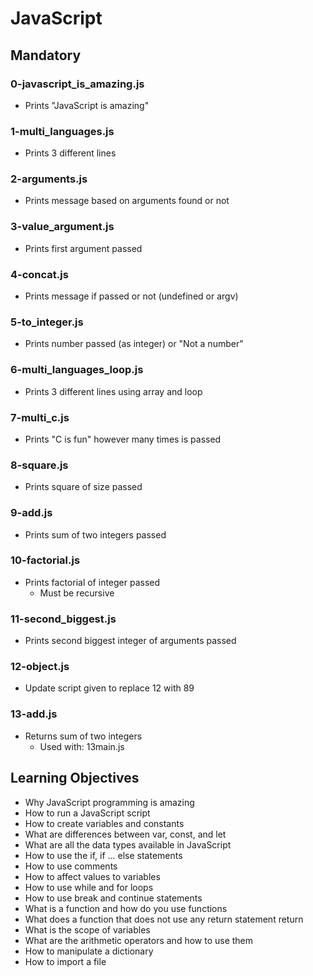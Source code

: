 # JavaScript

## Mandatory

### 0-javascript_is_amazing.js
- Prints "JavaScript is amazing"

### 1-multi_languages.js
- Prints 3 different lines

### 2-arguments.js
- Prints message based on arguments found or not

### 3-value_argument.js
- Prints first argument passed

### 4-concat.js
- Prints message if passed or not (undefined or argv)

### 5-to_integer.js
- Prints number passed (as integer) or "Not a number"

### 6-multi_languages_loop.js
- Prints 3 different lines using array and loop

### 7-multi_c.js
- Prints "C is fun" however many times is passed

### 8-square.js
- Prints square of size passed

### 9-add.js
- Prints sum of two integers passed

### 10-factorial.js
- Prints factorial of integer passed
    - Must be recursive

### 11-second_biggest.js
- Prints second biggest integer of arguments passed

### 12-object.js
- Update script given to replace 12 with 89

### 13-add.js
- Returns sum of two integers
    - Used with: 13main.js

## Learning Objectives
- Why JavaScript programming is amazing
- How to run a JavaScript script
- How to create variables and constants
- What are differences between var, const, and let
- What are all the data types available in JavaScript
- How to use the if, if ... else statements
- How to use comments
- How to affect values to variables
- How to use while and for loops
- How to use break and continue statements
- What is a function and how do you use functions
- What does a function that does not use any return statement return
- What is the scope of variables
- What are the arithmetic operators and how to use them
- How to manipulate a dictionary
- How to import a file
